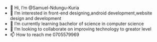 - 👋 Hi, I’m @Samuel-Ndungu-Kuria
- 👀 I’m interested in front-end designing,android development,website design and development
- 🌱 I’m currently learning bachelor of science in computer science
- 💞️ I’m looking to collaborate on improving technology to greator level
- 📫 How to reach me 0705579969

<!---
Samuel-Ndungu-Kuria/Samuel-Ndungu-Kuria is a ✨ special ✨ repository because its `README.md` (this file) appears on your GitHub profile.
You can click the Preview link to take a look at your changes.
--->
